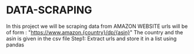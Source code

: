 # DATA-SCRAPING
In this project we will be scraping data from AMAZON WEBSITE
urls will be of form : "https://www.amazon.{country}/dp/{asin}"
The country and the asin is given in the csv file 
Step1:
  Extract urls and store it in a list using pandas
  
